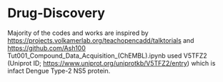 # Drug-Discovery
Majority of the codes and works are inspired by https://projects.volkamerlab.org/teachopencadd/talktorials and https://github.com/Ash100
Tut001_Compound_Data_Acquisition_(ChEMBL).ipynb used V5TFZ2 (Uniprot ID; https://www.uniprot.org/uniprotkb/V5TFZ2/entry) which is infact Dengue Type-2 NS5 protein.
